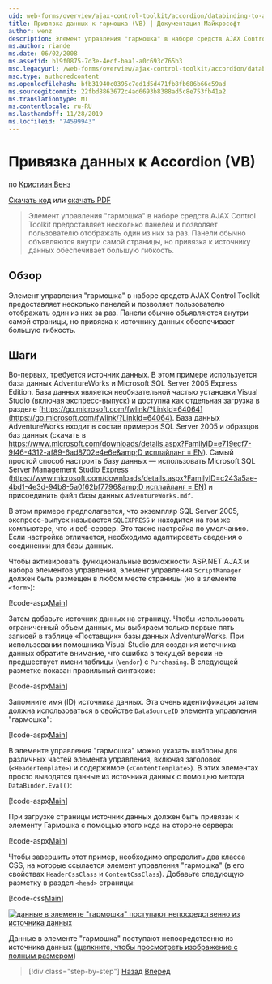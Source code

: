 ```yaml
---
uid: web-forms/overview/ajax-control-toolkit/accordion/databinding-to-an-accordion-vb
title: Привязка данных к гармошка (VB) | Документация Майкрософт
author: wenz
description: Элемент управления "гармошка" в наборе средств AJAX Control Toolkit предоставляет несколько панелей и позволяет пользователю отображать один из них за раз. Панели обычно объявляются w...
ms.author: riande
ms.date: 06/02/2008
ms.assetid: b19f0875-7d3e-4ecf-baa1-a0c693c765b3
msc.legacyurl: /web-forms/overview/ajax-control-toolkit/accordion/databinding-to-an-accordion-vb
msc.type: authoredcontent
ms.openlocfilehash: bfb31940c0395c7ed1d5d471fb8fb686b66c59ad
ms.sourcegitcommit: 22fbd8863672c4ad6693b8388ad5c8e753fb41a2
ms.translationtype: MT
ms.contentlocale: ru-RU
ms.lasthandoff: 11/28/2019
ms.locfileid: "74599943"
---
```

# <a name="databinding-to-an-accordion-vb"></a>Привязка данных к Accordion (VB)

по [Кристиан Венз](https://github.com/wenz)

[Скачать код](https://download.microsoft.com/download/5/6/d/56d50cef-2011-4c8f-9891-7edc6dc57df9/Accordion1.vb.zip) или [скачать PDF](https://download.microsoft.com/download/6/7/1/6718d452-ff89-4d3f-a90e-c74ec2d636a3/accordion1VB.pdf)

> Элемент управления "гармошка" в наборе средств AJAX Control Toolkit предоставляет несколько панелей и позволяет пользователю отображать один из них за раз. Панели обычно объявляются внутри самой страницы, но привязка к источнику данных обеспечивает большую гибкость.

## <a name="overview"></a>Обзор

Элемент управления "гармошка" в наборе средств AJAX Control Toolkit предоставляет несколько панелей и позволяет пользователю отображать один из них за раз. Панели обычно объявляются внутри самой страницы, но привязка к источнику данных обеспечивает большую гибкость.

## <a name="steps"></a>Шаги

Во-первых, требуется источник данных. В этом примере используется база данных AdventureWorks и Microsoft SQL Server 2005 Express Edition. База данных является необязательной частью установки Visual Studio (включая экспресс-выпуск) и доступна как отдельная загрузка в разделе [https://go.microsoft.com/fwlink/?LinkId=64064](https://go.microsoft.com/fwlink/?LinkId=64064). База данных AdventureWorks входит в состав примеров SQL Server 2005 и образцов баз данных (скачать в [https://www.microsoft.com/downloads/details.aspx?FamilyID=e719ecf7-9f46-4312-af89-6ad8702e4e6e&amp;D исплайланг = EN](https://www.microsoft.com/downloads/details.aspx?FamilyID=e719ecf7-9f46-4312-af89-6ad8702e4e6e&amp;DisplayLang=en)). Самый простой способ настроить базу данных — использовать Microsoft SQL Server Management Studio Express ([https://www.microsoft.com/downloads/details.aspx?FamilyID=c243a5ae-4bd1-4e3d-94b8-5a0f62bf7796&amp;D исплайланг = EN](https://www.microsoft.com/downloads/details.aspx?FamilyID=c243a5ae-4bd1-4e3d-94b8-5a0f62bf7796&amp;DisplayLang=en)) и присоединить файл базы данных `AdventureWorks.mdf`.

В этом примере предполагается, что экземпляр SQL Server 2005, экспресс-выпуск называется `SQLEXPRESS` и находится на том же компьютере, что и веб-сервер. Это также настройка по умолчанию. Если настройка отличается, необходимо адаптировать сведения о соединении для базы данных.

Чтобы активировать функциональные возможности ASP.NET AJAX и набора элементов управления, элемент управления `ScriptManager` должен быть размещен в любом месте страницы (но в элементе `<form>`):

[!code-aspx[Main](databinding-to-an-accordion-vb/samples/sample1.aspx)]

Затем добавьте источник данных на страницу. Чтобы использовать ограниченный объем данных, мы выбираем только первые пять записей в таблице «Поставщик» базы данных AdventureWorks. При использовании помощника Visual Studio для создания источника данных обратите внимание, что ошибка в текущей версии не предшествует имени таблицы (`Vendor`) с `Purchasing`. В следующей разметке показан правильный синтаксис:

[!code-aspx[Main](databinding-to-an-accordion-vb/samples/sample2.aspx)]

Запомните имя (ID) источника данных. Эта очень идентификация затем должна использоваться в свойстве `DataSourceID` элемента управления "гармошка":

[!code-aspx[Main](databinding-to-an-accordion-vb/samples/sample3.aspx)]

В элементе управления "гармошка" можно указать шаблоны для различных частей элемента управления, включая заголовок (`<HeaderTemplate>`) и содержимое (`<ContentTemplate>`). В этих элементах просто выводятся данные из источника данных с помощью метода `DataBinder.Eval()`:

[!code-aspx[Main](databinding-to-an-accordion-vb/samples/sample4.aspx)]

При загрузке страницы источник данных должен быть привязан к элементу Гармошка с помощью этого кода на стороне сервера:

[!code-aspx[Main](databinding-to-an-accordion-vb/samples/sample5.aspx)]

Чтобы завершить этот пример, необходимо определить два класса CSS, на которые ссылается элемент управления "гармошка" (в его свойствах `HeaderCssClass` и `ContentCssClass`). Добавьте следующую разметку в раздел `<head>` страницы:

[!code-css[Main](databinding-to-an-accordion-vb/samples/sample6.css)]

[![данные в элементе "гармошка" поступают непосредственно из источника данных](databinding-to-an-accordion-vb/_static/image2.png)](databinding-to-an-accordion-vb/_static/image1.png)

Данные в элементе "гармошка" поступают непосредственно из источника данных ([щелкните, чтобы просмотреть изображение с полным размером](databinding-to-an-accordion-vb/_static/image3.png))

> [!div class="step-by-step"]
> [Назад](dynamically-adding-an-accordion-pane-cs.md)
> [Вперед](dynamically-adding-an-accordion-pane-vb.md)
